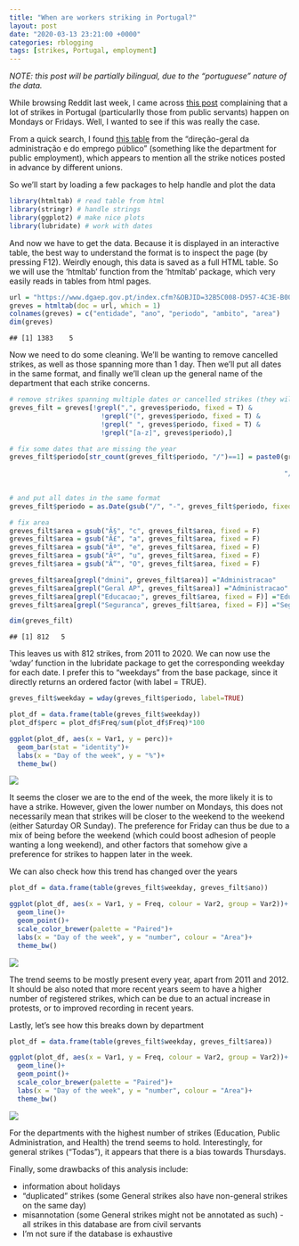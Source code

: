 ```yaml
---
title: "When are workers striking in Portugal?"
layout: post
date: "2020-03-13 23:21:00 +0000"
categories: rblogging
tags: [strikes, Portugal, employment]
---
```




*NOTE: this post will be partially bilingual, due to the “portuguese”
nature of the data.*

While browsing Reddit last week, I came across [this
post](https://pt.reddit.com/r/portugal/comments/fgao3s/grevistas_do_reddit_quando_%C3%A9_v%C3%A3o_fazer_greves_a/)
complaining that a lot of strikes in Portugal (particularlly those from
public servants) happen on Mondays or Fridays. Well, I wanted to see if
this was really the case.

From a quick search, I found [this
table](https://www.dgaep.gov.pt/index.cfm?&OBJID=32B5C008-D957-4C3E-B00A-2ECE2208212A&ComDest=0&Tab=4)
from the “direção-geral da administração e do emprego público”
(something like the department for public employment), which appears to
mention all the strike notices posted in advance by different unions.

So we’ll start by loading a few packages to help handle and plot the
data

``` r
library(htmltab) # read table from html
library(stringr) # handle strings
library(ggplot2) # make nice plots
library(lubridate) # work with dates
```

And now we have to get the data. Because it is displayed in an
interactive table, the best way to understand the format is to inspect
the page (by pressing F12). Weirdly enough, this data is saved as a full
HTML table. So we will use the ‘htmltab’ function from the ‘htmltab’
package, which very easily reads in tables from html pages.

``` r
url = "https://www.dgaep.gov.pt/index.cfm?&OBJID=32B5C008-D957-4C3E-B00A-2ECE2208212A&ComDest=0&Tab=4"
greves = htmltab(doc = url, which = 1)
colnames(greves) = c("entidade", "ano", "periodo", "ambito", "area")
dim(greves)
```

    ## [1] 1383    5

Now we need to do some cleaning. We’ll be wanting to remove cancelled
strikes, as well as those spanning more than 1 day. Then we’ll put all
dates in the same format, and finally we’ll clean up the general name of
the department that each strike concerns.

``` r
# remove strikes spanning multiple dates or cancelled strikes (they will have text and/or other punctuation)
greves_filt = greves[!grepl(",", greves$periodo, fixed = T) & 
                       !grepl("(", greves$periodo, fixed = T) &
                       !grepl(" ", greves$periodo, fixed = T) &
                       !grepl("[a-z]", greves$periodo),]

# fix some dates that are missing the year
greves_filt$periodo[str_count(greves_filt$periodo, "/")==1] = paste0(greves_filt$periodo[str_count(greves_filt$periodo,
                                                                                                   "/")==1],
                                                                     "/", greves_filt$ano[str_count(greves_filt$periodo,
                                                                                                    "/")==1])

# and put all dates in the same format
greves_filt$periodo = as.Date(gsub("/", "-", greves_filt$periodo, fixed = T), format = "%d-%m-%Y")

# fix area
greves_filt$area = gsub("Ã§", "c", greves_filt$area, fixed = F)
greves_filt$area = gsub("Ã£", "a", greves_filt$area, fixed = F)
greves_filt$area = gsub("Ãª", "e", greves_filt$area, fixed = F)
greves_filt$area = gsub("Ãº", "u", greves_filt$area, fixed = F)
greves_filt$area = gsub("Ã“", "O", greves_filt$area, fixed = F)

greves_filt$area[grepl("dmini", greves_filt$area)] ="Administracao"
greves_filt$area[grepl("Geral AP", greves_filt$area)] ="Administracao"
greves_filt$area[grepl("Educacao;", greves_filt$area, fixed = F)] ="Educacao"
greves_filt$area[grepl("Seguranca", greves_filt$area, fixed = F)] ="Seguranca Social"

dim(greves_filt)
```

    ## [1] 812   5

This leaves us with 812 strikes, from 2011 to 2020. We can now use the
‘wday’ function in the lubridate package to get the corresponding
weekday for each date. I prefer this to “weekdays” from the base
package, since it directly returns an ordered factor (with label =
TRUE).

``` r
greves_filt$weekday = wday(greves_filt$periodo, label=TRUE)

plot_df = data.frame(table(greves_filt$weekday))
plot_df$perc = plot_df$Freq/sum(plot_df$Freq)*100

ggplot(plot_df, aes(x = Var1, y = perc))+
  geom_bar(stat = "identity")+
  labs(x = "Day of the week", y = "%")+
  theme_bw()
```

<img src="greves_files/figure-markdown_github/unnamed-chunk-4-1.png" style="display: block; margin: auto;" />

It seems the closer we are to the end of the week, the more likely it is
to have a strike. However, given the lower number on Mondays, this does
not necessarily mean that strikes will be closer to the weekend to the
weekend (either Saturday OR Sunday). The preference for Friday can thus
be due to a mix of being before the weekend (which could boost adhesion
of people wanting a long weekend), and other factors that somehow give a
preference for strikes to happen later in the week.

We can also check how this trend has changed over the years

``` r
plot_df = data.frame(table(greves_filt$weekday, greves_filt$ano))

ggplot(plot_df, aes(x = Var1, y = Freq, colour = Var2, group = Var2))+
  geom_line()+
  geom_point()+
  scale_color_brewer(palette = "Paired")+
  labs(x = "Day of the week", y = "number", colour = "Area")+
  theme_bw()
```

<img src="greves_files/figure-markdown_github/unnamed-chunk-5-1.png" style="display: block; margin: auto;" />

The trend seems to be mostly present every year, apart from 2011 and
2012. It should be also noted that more recent years seem to have a
higher number of registered strikes, which can be due to an actual
increase in protests, or to improved recording in recent years.

Lastly, let’s see how this breaks down by department

``` r
plot_df = data.frame(table(greves_filt$weekday, greves_filt$area))

ggplot(plot_df, aes(x = Var1, y = Freq, colour = Var2, group = Var2))+
  geom_line()+
  geom_point()+
  scale_color_brewer(palette = "Paired")+
  labs(x = "Day of the week", y = "number", colour = "Area")+
  theme_bw()
```

<img src="greves_files/figure-markdown_github/unnamed-chunk-6-1.png" style="display: block; margin: auto;" />

For the departments with the highest number of strikes (Education,
Public Administration, and Health) the trend seems to hold.
Interestingly, for general strikes (“Todas”), it appears that there is a
bias towards Thursdays.

Finally, some drawbacks of this analysis include: 
   - information about holidays 
   - “duplicated” strikes (some General strikes also have non-general strikes on the same day) 
   - misannotation (some General strikes might not be annotated as such) - all strikes in this database are from civil servants 
   - I’m not sure if the database is exhaustive
